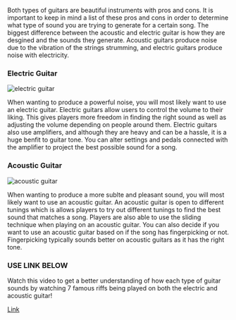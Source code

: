 Both types of guitars are beautiful instruments with pros and cons. It is important to keep in mind a list of these pros and cons in order to determine what type of sound you are trying to generate for a certain song. The biggest difference between the acoustic and electric guitar is how they are desgined and the sounds they generate. Acoustic guitars produce noise due to the vibration of the strings strumming, and electric guitars produce noise with electricity.

### Electric Guitar
![electric guitar](https://user-images.githubusercontent.com/91549853/135476483-d5952d13-3307-4c3b-b5b4-97fe24d6026b.jpg)

When wanting to produce a powerful noise, you will most likely want to use an electric guitar. Electric guitars allow users to control the volume to their liking. This gives players more freedom in finding the right sound as well as adjusting the volume depending on people around them. Electric guitars also use amplifiers, and although they are heavy and can be a hassle, it is a huge benfit to guitar tone. You can alter settings and pedals connected with the amplifier to project the best possible sound for a song. 


### Acoustic Guitar
![acoustic guitar](https://user-images.githubusercontent.com/91549853/135477156-d8c7f2f7-1e92-464f-9614-282254e1ebb8.jpg)

When wanting to produce a more sublte and pleasant sound, you will most likely want to use an acoustic guitar. An acoustic guitar is open to different tunings which is allows players to try out different tunings to find the best sound that matches a song. Players are also able to use the sliding technique when playing on an acoustic guitar. You can also decide if you want to use an acoustic guitar based on if the song has fingerpicking or not. Fingerpicking typically sounds better on acoustic guitars as it has the right tone. 

### USE LINK BELOW
Watch this video to get a better understanding of how each type of guitar sounds by watching 7 famous riffs being played on both the electric and acoustic guitar!

[Link](https://youtu.be/MWA_ddM7xyA)


